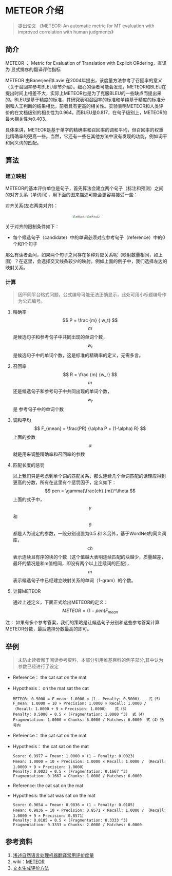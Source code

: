 # METEOR 介绍

> 提出论文 《METEOR: An automatic metric for MT evaluation with improved correlation with human judgments》



## 简介

METEOR ： Metric for Evaluation of Translation with Explicit ORdering，直译为 显式排序的翻译评估指标

METEOR 由Banerjee和Lavie 在2004年提出，该度量方法参考了召回率的意义（关于召回率参考BLEU章节介绍）。细心的读者可能会发现，METEOR和BLEU在提出时间上相差不大，实际上METEOR也是为了克服BLEU的一些缺点而提出来的。BLEU是基于精度的标准，其研究表明召回率的标准和单纯基于精度的标准分别和人工判断的结果相比，前者具有更高的相关性。实验表明METEOR和人类评价的在文档级别的相关性为0.964，而BLEU是0.817，在句子级别上，METEOR的最大相关性为0.403.

具体来讲，METEOR是基于单字的精确率和召回率的调和平均，但召回率的权重比精确率的更高一些。当然，它还有一些在其他方法中没有发现的功能，例如词干和同义词的匹配。



## 算法

### 建立映射

METEOR的基本评价单位是句子，首先算法会建立两个句子（标注和预测）之间的对齐关系（单词间），用下面的图来描述可能会更容易接受一些：

<p>对齐关系(左右两类对齐)：</p>
<center>
<img src="http://resource.mahc.host/img/METEOR-alignment-a.png" alt="对齐方式1" style="zoom:50%;"/>
<img src="http://resource.mahc.host/img/METEOR-alignment-b.png" alt="对齐方式2" style="zoom:50%;" />
</center>



关于对齐的限制条件如下：

* 每个候选句子（candidate）中的单词必须对应参考句子（reference）中的0个和1个句子

那么有读者会问，如果两个句子之间存在多种对应关系呢（映射数量相同，如上图）？在这里，会选择交叉线条较少的映射。例如上面的例子中，我们选择左边的映射关系。



### 计算

> 因不同平台格式问题，公式编号可能无法正确显示，此处可用小标题编号作为公式编号。

1. 精确率
   $$
   P = \frac {m} { w_t}
   $$
   $$m$$ 是候选句子和参考句子中共同出现的单词个数， $$w_t$$  是候选句子中的单词个数，这是标准的精确率的定义，无需多言。

2. 召回率
   $$
   R = \frac {m}  {w_r}
   $$
   $$m$$ 还是候选句子和参考句子中共同出现的单词个数，$$w_r$$ 是 参考句子中的单词个数

3. 调和平均
   $$
   F_{mean} = \frac{PR}  {\alpha P + (1-\alpha) R}
   $$
   上面的参数$$\alpha$$ 就是用来调整精确率和召回率的参数

4. 匹配长度的惩罚

   以上我们只是考虑到单个词的匹配关系，那么连续几个单词匹配的话理应得到更高的分数，所有在这里有个惩罚因子，定义如下：
   $$
   pen = \gamma(\frac{ch} {m})^\theta
   $$
   上面的式子中，$$\gamma$$ 和 $$\theta$$  都是人为设定的参数，一般分别设置为0.5 和 3.另外，基于WordNet的同义词库， $$ch$$ 表示连续且有序的块的个数（这个值越大表明连续匹配的块越少，质量越差，最坏的情况是和m值相同，即没有两个以上连续词的匹配）， $$m$$ 表示候选句子中已经建立映射关系的单词（1-gram）的个数。  

5. 计算METEOR

   通过上述定义，下面正式给出METEOR的定义：
   $$
   METEOR = (1-pen) F_{mean}
   $$



注： 如果有多个参考答案，我们的策略是让候选句子分别和这些参考答案计算METEOR分数，最后选择分数最高的即可。



## 举例

> 未防止读者懈于阅读参考资料，本部分引用维基百科的例子部分,其中认为参数已经进行了设定

* Reference：	the	cat	sat	on	the	mat

* Hypothesis：	on	the	mat	sat	the	cat

  ```
  METEOR: 0.5000 = F_mean: 1.0000 × (1 − Penalty: 0.5000)    式（5）
  F_mean: 1.0000 = 10 × Precision: 1.0000 × Recall: 1.0000 / （Recall: 1.0000 + 9 × Precision: 1.0000）   式（3）
  Penalty: 0.5000 = 0.5 × (Fragmentation: 1.0000 ^3)  式（4）
  Fragmentation: 1.0000 = Chunks: 6.0000 / Matches: 6.0000  式（4）括号内
  ```

* Reference：	the	cat	sat	on	the	mat

* Hypothesis：	the	cat	sat	on	the	mat

  ```
  Score: 0.9977 = Fmean: 1.0000 × (1 − Penalty: 0.0023)
  Fmean: 1.0000 = 10 × Precision: 1.0000 × Recall: 1.0000 / （Recall: 1.0000 + 9 × Precision: 1.0000）
  Penalty: 0.0023 = 0.5 × (Fragmentation: 0.1667 ^3) 
  Fragmentation: 0.1667 = Chunks: 1.0000 / Matches: 6.0000
  ```

* Reference:	the	cat		        sat	on	the	mat

* Hypothesis:	the	cat	was	sat	on	the	mat

  ```
  Score: 0.9654 = Fmean: 0.9836 × (1 − Penalty: 0.0185)
  Fmean: 0.9836 = 10 × Precision: 0.8571 × Recall: 1.0000 / （Recall: 1.0000 + 9 × Precision: 0.8571）
  Penalty: 0.0185 = 0.5 × (Fragmentation: 0.3333 ^3)
  Fragmentation: 0.3333 = Chunks: 2.0000 / Matches: 6.0000
  ```

  


## 参考资料

1. [浅述自然语言处理机器翻译常用评价度量](https://blog.csdn.net/joshuaxx316/article/details/58696552)
2. wiki：[METEOR](https://en.wikipedia.org/wiki/METEOR)
3. [文本生成评价方法](https://zhuanlan.zhihu.com/p/108630305)

